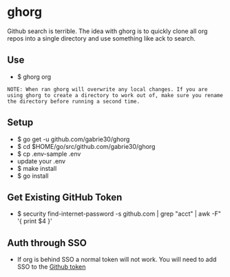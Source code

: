 # ghorg

Github search is terrible. The idea with ghorg is to quickly clone all org repos into a single directory and use something like ack to search.

## Use

- $ ghorg org

```
NOTE: When ran ghorg will overwrite any local changes. If you are using ghorg to create a directory to work out of, make sure you rename the directory before running a second time.
```

## Setup

- $ go get -u github.com/gabrie30/ghorg
- $ cd $HOME/go/src/github.com/gabrie30/ghorg
- $ cp .env-sample .env
- update your .env
- $ make install
- $ go install

## Get Existing GitHub Token

- $ security find-internet-password -s github.com  | grep "acct" | awk -F\" '{ print $4 }'


## Auth through SSO

- If org is behind SSO a normal token will not work. You will need to add SSO to the [Github token](https://help.github.com/articles/authorizing-a-personal-access-token-for-use-with-a-saml-single-sign-on-organization/)
